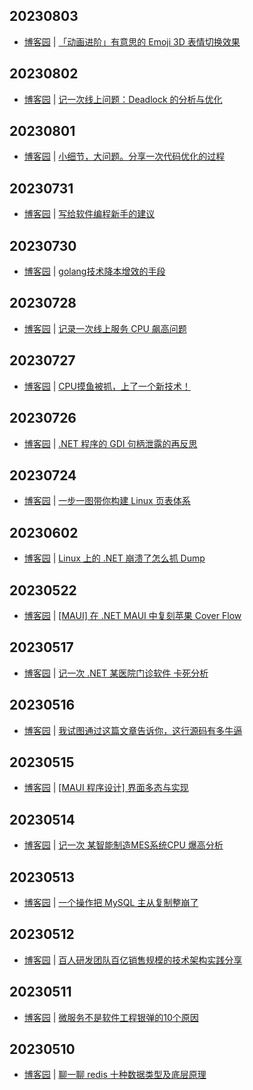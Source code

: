 ## 20230803
- [博客园](https://www.cnblogs.com/aggsite/headline) | [「动画进阶」有意思的 Emoji 3D 表情切换效果](https://www.cnblogs.com/coco1s/p/17595727.html)

## 20230802
- [博客园](https://www.cnblogs.com/aggsite/headline) | [记一次线上问题：Deadlock 的分析与优化](https://www.cnblogs.com/youzhibing/p/17578206.html)

## 20230801
- [博客园](https://www.cnblogs.com/aggsite/headline) | [小细节，大问题。分享一次代码优化的过程](https://www.cnblogs.com/eryuan/p/17593372.html)

## 20230731
- [博客园](https://www.cnblogs.com/aggsite/headline) | [写给软件编程新手的建议](https://www.cnblogs.com/lzhdim/p/17590227.html)

## 20230730
- [博客园](https://www.cnblogs.com/aggsite/headline) | [golang技术降本增效的手段](https://www.cnblogs.com/JulianHuang/p/17587159.html)

## 20230728
- [博客园](https://www.cnblogs.com/aggsite/headline) | [记录一次线上服务 CPU 飙高问题](https://www.cnblogs.com/teach/p/17582912.html)

## 20230727
- [博客园](https://www.cnblogs.com/aggsite/headline) | [CPU摸鱼被抓，上了一个新技术！](https://www.cnblogs.com/xuanyuan/p/17578890.html)

## 20230726
- [博客园](https://www.cnblogs.com/aggsite/headline) | [.NET 程序的 GDI 句柄泄露的再反思](https://www.cnblogs.com/huangxincheng/p/17579180.html)

## 20230724
- [博客园](https://www.cnblogs.com/aggsite/headline) | [一步一图带你构建 Linux 页表体系](https://www.cnblogs.com/binlovetech/p/17571929.html)

## 20230602
- [博客园](https://www.cnblogs.com/aggsite/headline) | [Linux 上的 .NET 崩溃了怎么抓 Dump](https://www.cnblogs.com/huangxincheng/p/17440153.html)

## 20230522
- [博客园](https://www.cnblogs.com/aggsite/headline) | [[MAUI] 在 .NET MAUI 中复刻苹果 Cover Flow](https://www.cnblogs.com/jevonsflash/p/17419483.html)

## 20230517
- [博客园](https://www.cnblogs.com/aggsite/headline) | [记一次 .NET 某医院门诊软件 卡死分析](https://www.cnblogs.com/huangxincheng/p/17401330.html)

## 20230516
- [博客园](https://www.cnblogs.com/aggsite/headline) | [我试图通过这篇文章告诉你，这行源码有多牛逼](https://www.cnblogs.com/thisiswhy/p/17401485.html)

## 20230515
- [博客园](https://www.cnblogs.com/aggsite/headline) | [[MAUI 程序设计] 界面多态与实现](https://www.cnblogs.com/jevonsflash/p/17399748.html)

## 20230514
- [博客园](https://www.cnblogs.com/aggsite/headline) | [记一次 某智能制造MES系统CPU 爆高分析](https://www.cnblogs.com/huangxincheng/p/17395212.html)

## 20230513
- [博客园](https://www.cnblogs.com/aggsite/headline) | [一个操作把 MySQL 主从复制整崩了](https://www.cnblogs.com/alvinscript/p/17388821.html)

## 20230512
- [博客园](https://www.cnblogs.com/aggsite/headline) | [百人研发团队百亿销售规模的技术架构实践分享](https://www.cnblogs.com/chejiangyi/p/17387775.html)

## 20230511
- [博客园](https://www.cnblogs.com/aggsite/headline) | [微服务不是软件工程银弹的10个原因](https://www.cnblogs.com/peida/p/17388239.html)

## 20230510
- [博客园](https://www.cnblogs.com/aggsite/headline) | [聊一聊 redis 十种数据类型及底层原理](https://www.cnblogs.com/reim/p/17377883.html)

